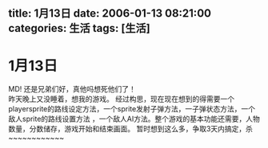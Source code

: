 title: 1月13日
date: 2006-01-13 08:21:00
categories: 生活
tags: [生活]
---

# 1月13日
MD! 还是兄弟们好，真他吗想死他们了！  
昨天晚上又没睡着，想我的游戏。
经过构思，现在现在想到的得需要一个playersprite的路线设定方法，一个sprite发射子弹方法，一子弹状态方法，一个敌人sprite的路线设置方法 ，一个敌人AI方法。整个游戏的基本功能还需要，人物数量，分数储存，游戏开始和结束画面。
暂时想到这么多，争取3天内搞定，杀~~~~~~~~~~~~